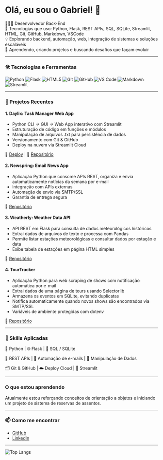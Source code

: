 # Olá, eu sou o Gabriel! 👋

🧑🏻‍💻 Desenvolvedor Back-End  
🚀 Tecnologias que uso: Python, Flask, REST APIs, SQL, SQLite, Streamlit, HTML, Git, GitHub, Markdown, VSCode  
💡 Explorando backend, automação, web, integração de sistemas e soluções escaláveis    
🌱 Aprendendo, criando projetos e buscando desafios que façam evoluir

---

### 🛠 Tecnologias e Ferramentas
![Python](https://img.shields.io/badge/Python-3776AB?style=for-the-badge&logo=python&logoColor=white)
![Flask](https://img.shields.io/badge/Flask-000000?style=for-the-badge&logo=flask&logoColor=white)
![HTML5](https://img.shields.io/badge/HTML5-E34F26?style=for-the-badge&logo=html5&logoColor=white)
![Git](https://img.shields.io/badge/Git-F05032?style=for-the-badge&logo=git&logoColor=white)
![GitHub](https://img.shields.io/badge/GitHub-181717?style=for-the-badge&logo=github&logoColor=white)
![VS Code](https://img.shields.io/badge/VS_Code-007ACC?style=for-the-badge&logo=visual-studio-code&logoColor=white)
![Markdown](https://img.shields.io/badge/Markdown-000000?style=for-the-badge&logo=markdown&logoColor=white)
![Streamlit](https://img.shields.io/badge/Streamlit-FF4B4B?style=for-the-badge&logo=streamlit&logoColor=white)

---

### 🚀 Projetos Recentes
#### 1. Daylix: Task Manager Web App
- Python CLI → GUI → Web App interativo com Streamlit
- Estruturação de código em funções e módulos
- Manipulação de arquivos .txt para persistência de dados
- Versionamento com Git & GitHub
- Deploy na nuvem via Streamlit Cloud

🔗 [Deploy](https://daylix-web-app-fjq7dudduzmievpal6wvsz.streamlit.app/) | 📂 [Repositório](https://github.com/gabriel-oligom/daylix-todo-list)


#### 2. Newspring: Email News App
- Aplicação Python que consome APIs REST, organiza e envia automaticamente notícias da semana por e-mail
- Integração com APIs externas
- Automação de envio via SMTP/SSL
- Garantia de entrega segura

📂 [Repositório](https://github.com/gabriel-oligom/newspring-email-app)

#### 3. Weatherly: Weather Data API
- API REST em Flask para consulta de dados meteorológicos históricos
- Extrai dados de arquivos de texto e processa com Pandas
- Permite listar estações meteorológicas e consultar dados por estação e data
- Exibe tabela de estações em página HTML simples

📂 [Repositório](https://github.com/gabriel-oligom/weatherly-data-api)

#### 4. TourTracker
- Aplicação Python para web scraping de shows com notificação automática por e-mail
- Extrai dados de uma página de tours usando Selectorlib
- Armazena os eventos em SQLite, evitando duplicatas
- Notifica automaticamente quando novos shows são encontrados via SMTP/SSL
- Variáveis de ambiente protegidas com dotenv

📂 [Repositório](https://github.com/gabriel-oligom/tour-tracker-scraping)

---

### 🔧 Skills Aplicadas

🐍 Python | 🌐 Flask | 💾 SQL / SQLite

🔄 REST APIs | 📧 Automação de e-mails | 🔑 Manipulação de Dados

🗂️ Git & GitHub | ☁️ Deploy Cloud | 👑 Streamlit

---

### O que estou aprendendo

Atualmente estou reforçando conceitos de orientação a objetos e iniciando um projeto de sistema de reservas de assentos.

---

### 📫 Como me encontrar  
- [GitHub](https://github.com/gabriel-oligom)  
- [LinkedIn](https://linkedin.com/in/ogabriel-oliveira-dev)

---

 ![Top Langs](https://github-readme-stats.vercel.app/api/top-langs/?username=gabriel-oligom&layout=compact&theme=tokyonight)
